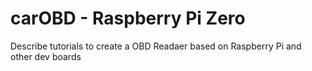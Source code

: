 # carOBD - Raspberry Pi Zero

Describe tutorials to create a OBD Readaer based on Raspberry Pi and other dev boards
